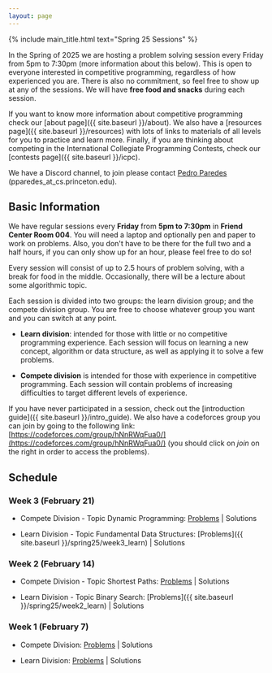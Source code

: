```yaml
---
layout: page
---
```


{% include main_title.html text="Spring 25 Sessions" %}

In the Spring of 2025 we are hosting a problem solving session every
Friday from 5pm to 7:30pm (more information about this below). This is
open to everyone interested in competitive programming, regardless of
how experienced you are. There is also no commitment, so feel free to
show up at any of the sessions. We will have **free food and snacks**
during each session.

If you want to know more information about competitive programming
check our [about page]({{ site.baseurl }}/about). We also have a
[resources page]({{ site.baseurl }}/resources) with lots of links to
materials of all levels for you to practice and learn more. Finally,
if you are thinking about competing in the International Collegiate
Programming Contests, check our [contests
page]({{ site.baseurl }}/icpc).

We have a <i class="bi bi-discord"></i> Discord channel, to join please
contact [Pedro Paredes](https://www.cs.princeton.edu/~pparedes/)
(pparedes_at_cs.princeton.edu).

## Basic Information

We have regular sessions every **Friday** from **5pm to 7:30pm** in
**Friend Center Room 004**. You will need a laptop and optionally pen
and paper to work on problems. Also, you don't have to be there for
the full two and a half hours, if you can only show up for an hour,
please feel free to do so!

Every session will consist of up to 2.5 hours of problem solving, with
a break for food in the middle. Occasionally, there will be a lecture
about some algorithmic topic.

Each session is divided into two groups: the learn division group; and
the compete division group. You are free to choose whatever group you
want and you can switch at any point.

 * **Learn division**: intended for those with little or no
   competitive programming experience. Each session will focus on
   learning a new concept, algorithm or data structure, as well as
   applying it to solve a few problems.

 * **Compete division** is intended for those with experience in
     competitive programming. Each session will contain problems of
     increasing difficulties to target different levels of experience.


If you have never participated in a session, check out the
[introduction guide]({{ site.baseurl }}/intro_guide). We also have a
codeforces group you can join by going to the following link:
[https://codeforces.com/group/hNnRWqFua0/](https://codeforces.com/group/hNnRWqFua0/)
(you should click on *join* on the right in order to access the
problems).

## Schedule

### Week 3 (February 21)
 * Compete Division  - Topic Dynamic Programming: [Problems](https://codeforces.com/group/hNnRWqFua0/contest/590132) \| Solutions
 
 * Learn Division - Topic Fundamental Data Structures: [Problems]({{ site.baseurl }}/spring25/week3_learn) \| Solutions

### Week 2 (February 14)
 * Compete Division  - Topic Shortest Paths: [Problems](https://codeforces.com/group/hNnRWqFua0/contest/588383) \| Solutions
 
 * Learn Division - Topic Binary Search: [Problems]({{ site.baseurl }}/spring25/week2_learn) \| Solutions

### Week 1 (February 7)
 * Compete Division: [Problems](https://codeforces.com/group/hNnRWqFua0/contest/586733) \| Solutions
 
 * Learn Division: [Problems](https://codeforces.com/group/hNnRWqFua0/contest/586734) \| Solutions